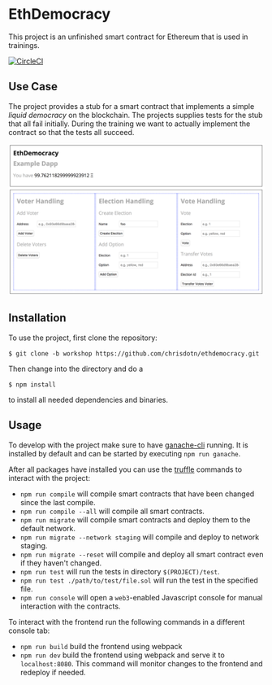 # EthDemocracy
This project is an unfinished smart contract for Ethereum that is used in trainings.

[![CircleCI](https://circleci.com/gh/chrisdotn/ethdemocracy/tree/master.svg?style=svg)](https://circleci.com/gh/chrisdotn/ethdemocracy/tree/master)

## Use Case
The project provides a stub for a smart contract that implements a simple _liquid democracy_ on the blockchain. The projects supplies tests for the stub that all fail initially. During the training we want to actually implement the contract so that the tests all succeed.

![Screenshot of EthDemocracy](screenshot.png)

## Installation
To use the project, first clone the repository:
```Shell
$ git clone -b workshop https://github.com/chrisdotn/ethdemocracy.git
```

Then change into the directory and do a
```Shell
$ npm install
```
to install all needed dependencies and binaries.

## Usage
To develop with the project make sure to have [ganache-cli](https://github.com/trufflesuite/ganache-cli) running. It is installed by default and can be started by executing ``npm run ganache``.

After all packages have installed you can use the [truffle](http://truffleframework.com/) commands to interact with the project:
- `npm run compile` will compile smart contracts that have been changed since the last compile.
- `npm run compile --all` will compile all smart contracts.
- `npm run migrate` will compile smart contracts and deploy them to the default network.
- `npm run migrate --network staging` will compile and deploy to network staging.
- `npm run migrate --reset` will compile and deploy all smart contract even if they haven't changed.
- `npm run test` will run the tests in directory `$(PROJECT)/test`.
- `npm run test ./path/to/test/file.sol` will run the test in the specified file.
- `npm run console` will open a `web3`-enabled Javascript console for manual interaction with the contracts.

To interact with the frontend run the following commands in a different console tab:
- `npm run build` build the frontend using webpack
- `npm run dev` build the frontend using webpack and serve it to `localhost:8080`. This command will monitor changes to the frontend and redeploy if needed.

